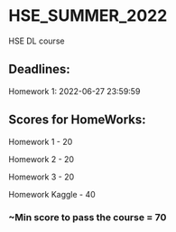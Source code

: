 # HSE_SUMMER_2022
HSE DL course


## Deadlines:
Homework 1: 2022-06-27 23:59:59


## Scores for HomeWorks:
Homework 1 - 20

Homework 2 - 20

Homework 3 - 20

Homework Kaggle - 40


### ~Min score to pass the course = 70
